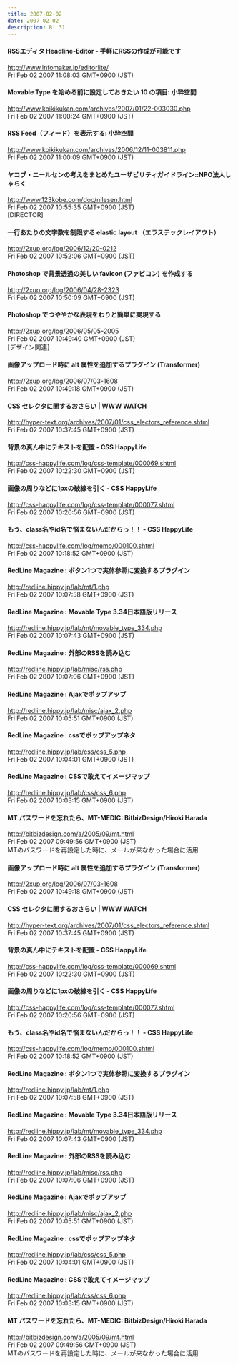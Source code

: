 ```yaml
---
title: 2007-02-02
date: 2007-02-02
description: B! 31
---
```


#### RSSエディタ Headline-Editor - 手軽にRSSの作成が可能です
http://www.infomaker.jp/editorlite/<br>
Fri Feb 02 2007 11:08:03 GMT+0900 (JST)<br>


#### Movable Type を始める前に設定しておきたい 10 の項目: 小粋空間
http://www.koikikukan.com/archives/2007/01/22-003030.php<br>
Fri Feb 02 2007 11:00:24 GMT+0900 (JST)<br>


#### RSS Feed（フィード）を表示する: 小粋空間
http://www.koikikukan.com/archives/2006/12/11-003811.php<br>
Fri Feb 02 2007 11:00:09 GMT+0900 (JST)<br>


#### ヤコブ・ニールセンの考えをまとめたユーザビリティガイドライン::NPO法人しゃらく
http://www.123kobe.com/doc/nilesen.html<br>
Fri Feb 02 2007 10:55:35 GMT+0900 (JST)<br>
[DIRECTOR]


#### 一行あたりの文字数を制限する elastic layout （エラステックレイアウト）
http://2xup.org/log/2006/12/20-0212<br>
Fri Feb 02 2007 10:52:06 GMT+0900 (JST)<br>


#### Photoshop  で背景透過の美しい favicon (ファビコン) を作成する
http://2xup.org/log/2006/04/28-2323<br>
Fri Feb 02 2007 10:50:09 GMT+0900 (JST)<br>


#### Photoshop でつややかな表現をわりと簡単に実現する
http://2xup.org/log/2006/05/05-2005<br>
Fri Feb 02 2007 10:49:40 GMT+0900 (JST)<br>
[デザイン関連]


#### 画像アップロード時に alt 属性を追加するプラグイン (Transformer)
http://2xup.org/log/2006/07/03-1608<br>
Fri Feb 02 2007 10:49:18 GMT+0900 (JST)<br>


#### CSS セレクタに関するおさらい | WWW WATCH
http://hyper-text.org/archives/2007/01/css_electors_reference.shtml<br>
Fri Feb 02 2007 10:37:45 GMT+0900 (JST)<br>


#### 背景の真ん中にテキストを配置 - CSS HappyLife
http://css-happylife.com/log/css-template/000069.shtml<br>
Fri Feb 02 2007 10:22:30 GMT+0900 (JST)<br>


#### 画像の周りなどに1pxの破線を引く - CSS HappyLife
http://css-happylife.com/log/css-template/000077.shtml<br>
Fri Feb 02 2007 10:20:56 GMT+0900 (JST)<br>


#### もう、class名やid名で悩まないんだからっ！！ - CSS HappyLife
http://css-happylife.com/log/memo/000100.shtml<br>
Fri Feb 02 2007 10:18:52 GMT+0900 (JST)<br>


#### RedLine Magazine : ボタン1つで実体参照に変換するプラグイン
http://redline.hippy.jp/lab/mt/1.php<br>
Fri Feb 02 2007 10:07:58 GMT+0900 (JST)<br>


#### RedLine Magazine : Movable Type 3.34日本語版リリース
http://redline.hippy.jp/lab/mt/movable_type_334.php<br>
Fri Feb 02 2007 10:07:43 GMT+0900 (JST)<br>


#### RedLine Magazine : 外部のRSSを読み込む
http://redline.hippy.jp/lab/misc/rss.php<br>
Fri Feb 02 2007 10:07:06 GMT+0900 (JST)<br>


#### RedLine Magazine : Ajaxでポップアップ
http://redline.hippy.jp/lab/misc/ajax_2.php<br>
Fri Feb 02 2007 10:05:51 GMT+0900 (JST)<br>


#### RedLine Magazine : cssでポップアップネタ
http://redline.hippy.jp/lab/css/css_5.php<br>
Fri Feb 02 2007 10:04:01 GMT+0900 (JST)<br>


#### RedLine Magazine : CSSで敢えてイメージマップ
http://redline.hippy.jp/lab/css/css_6.php<br>
Fri Feb 02 2007 10:03:15 GMT+0900 (JST)<br>


#### MT パスワードを忘れたら、MT-MEDIC: BitbizDesign/Hiroki Harada
http://bitbizdesign.com/a/2005/09/mt.html<br>
Fri Feb 02 2007 09:49:56 GMT+0900 (JST)<br>
MTのパスワードを再設定した時に、メールが来なかった場合に活用


#### 画像アップロード時に alt 属性を追加するプラグイン (Transformer)
http://2xup.org/log/2006/07/03-1608<br>
Fri Feb 02 2007 10:49:18 GMT+0900 (JST)<br>


#### CSS セレクタに関するおさらい | WWW WATCH
http://hyper-text.org/archives/2007/01/css_electors_reference.shtml<br>
Fri Feb 02 2007 10:37:45 GMT+0900 (JST)<br>


#### 背景の真ん中にテキストを配置 - CSS HappyLife
http://css-happylife.com/log/css-template/000069.shtml<br>
Fri Feb 02 2007 10:22:30 GMT+0900 (JST)<br>


#### 画像の周りなどに1pxの破線を引く - CSS HappyLife
http://css-happylife.com/log/css-template/000077.shtml<br>
Fri Feb 02 2007 10:20:56 GMT+0900 (JST)<br>


#### もう、class名やid名で悩まないんだからっ！！ - CSS HappyLife
http://css-happylife.com/log/memo/000100.shtml<br>
Fri Feb 02 2007 10:18:52 GMT+0900 (JST)<br>


#### RedLine Magazine : ボタン1つで実体参照に変換するプラグイン
http://redline.hippy.jp/lab/mt/1.php<br>
Fri Feb 02 2007 10:07:58 GMT+0900 (JST)<br>


#### RedLine Magazine : Movable Type 3.34日本語版リリース
http://redline.hippy.jp/lab/mt/movable_type_334.php<br>
Fri Feb 02 2007 10:07:43 GMT+0900 (JST)<br>


#### RedLine Magazine : 外部のRSSを読み込む
http://redline.hippy.jp/lab/misc/rss.php<br>
Fri Feb 02 2007 10:07:06 GMT+0900 (JST)<br>


#### RedLine Magazine : Ajaxでポップアップ
http://redline.hippy.jp/lab/misc/ajax_2.php<br>
Fri Feb 02 2007 10:05:51 GMT+0900 (JST)<br>


#### RedLine Magazine : cssでポップアップネタ
http://redline.hippy.jp/lab/css/css_5.php<br>
Fri Feb 02 2007 10:04:01 GMT+0900 (JST)<br>


#### RedLine Magazine : CSSで敢えてイメージマップ
http://redline.hippy.jp/lab/css/css_6.php<br>
Fri Feb 02 2007 10:03:15 GMT+0900 (JST)<br>


#### MT パスワードを忘れたら、MT-MEDIC: BitbizDesign/Hiroki Harada
http://bitbizdesign.com/a/2005/09/mt.html<br>
Fri Feb 02 2007 09:49:56 GMT+0900 (JST)<br>
MTのパスワードを再設定した時に、メールが来なかった場合に活用


